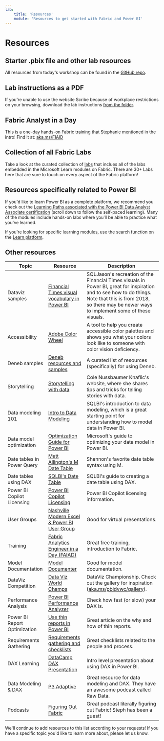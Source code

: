 ```yaml
---
lab:
    title: 'Resources'
    module: 'Resources to get started with Fabric and Power BI'
---
```


# Resources

## Starter .pbix file and other lab resources

All resources from today's workshop can be found in the [GitHub repo](https://github.com/shannonlindsay/FabricSpells101/tree/queen/Allfiles/Labs).

## Lab instructions as a PDF

If you're unable to use the website Scribe because of workplace restrictions on your browsing, download the lab instructions [from the folder](https://github.com/shannonlindsay/FabricSpells101/tree/queen/Allfiles/Labs).

## Fabric Analyst in a Day

This is a one-day hands-on Fabric training that Stephanie mentioned in the intro! Find it at: [aka.ms/FIAID](https://aka.ms/faiad)

## Collection of all Fabric Labs

Take a look at the curated collection of [labs](https://microsoftlearning.github.io/mslearn-fabric/) that inclues all of the labs embedded in the Microsoft Learn modules on Fabric. There are 30+ Labs here that are sure to touch on every aspect of the Fabric platform!

## Resources specifically related to Power BI

If you'd like to learn Power BI as a complete platform, we recommend you check out the [Learning Paths associated with the Power BI Data Analyst Associate certification](https://learn.microsoft.com/credentials/certifications/power-bi-data-analyst-associate/?azure-portal=true) (scroll down to follow the self-paced learning). Many of the modules include hands-on labs where you'll be able to practice what you've learned.

If you're looking for specific learning modules, use the search function on the [Learn platform](https://learn.microsoft.com/training/browse/?expanded=power-platform&products=power-bi).


## Other resources

| Topic | Resource | Description |
|----------|----------|------------------------------------|
| Dataviz samples | [Financial Times visual vocabulary in Power BI](https://sqljason.com/2018/12/financial-times-visual-vocabulary-power-bi-edition.html) | SQLJason's recreation of the Financial Times visuals in Power BI, great for inspiration and to see how to do things. Note that this is from 2018, so there may be newer ways to implement some of these visuals. |
| Accessibility | [Adobe Color Wheel](https://color.adobe.com/create/color-accessibility) | A tool to help you create accessible color palettes and shows you what your colors look like to someone with color vision deficiency. |
| Deneb samples | [Deneb resources and samples](https://deneb-viz.github.io/community/resources) | A curated list of resources (specifically) for using Deneb. |
| Storytelling | [Storytelling with data](https://www.storytellingwithdata.com/) | Cole Nussbaumer Knaflic's website, where she shares tips and tricks for telling stories with data. |
| Data modeling 101 | [Intro to Data Modeling](https://www.sqlbi.com/articles/session-introduction-to-data-modeling/) | SQLBI's introduction to data modeling, which is a great starting point for understanding how to model data in Power BI. |
| Data model optimization | [Optimization Guide for Power BI](https://learn.microsoft.com//power-bi/guidance/power-bi-optimization) | Microsoft's guide to optimizing your data model in Power BI. |
| Date tables in Power Query | [Matt Allington's M Date Table](https://exceleratorbi.com.au/build-reusable-calendar-table-power-query/) | Shannon's favorite date table syntax using M. |
| Date tables using DAX | [SQLBI's Date Table](https://www.sqlbi.com/articles/creating-a-simple-date-table-in-dax/) | SQLBI's guide to creating a date table using DAX. |
| Power BI Copilot Licensing | [Power BI Copilot Licensing](https://learn.microsoft.com/power-bi/create-reports/copilot-introduction) | Power BI Copilot licensing information. |
| User Groups | [Nashville Modern Excel & Power BI User Group](https://www.meetup.com/nashville-modern-excel-user-group/) | Good for virtual presentations. |
| Training | [Fabric Analytics Engineer in a Day (FAIAD)](aka.ms/FAIAD) | Great free training, introduction to Fabric. |
| Model Documentation | [Model Documenter](https://data-marc.com/model-documenter/) | Good for model documentation. |
| DataViz Competition | [Data Viz World Champs](aka.ms/pbidvwc) | DataViz Championship. Check out the gallery for inspiration ([aka.ms/pbidvwc/gallery](aka.ms/pbidvwc/gallery)). |
| Performance Analysis | [Power BI Performance Analyzer](https://learn.microsoft.com/power-bi/create-reports/desktop-performance-analyzer) | Check how fast (or slow) your DAX is. |
| Power BI Report Optimization | [Use thin reports in Power BI](https://biinsight.com/thin-reports-what-are-they-and-why-should-i-care-and-how-can-i-create-them/) | Great article on the why and how of thin reports. |
| Requirements Gathering | [Requirements gathering and checklists](https://data-goblins.com/checklists) | Great checklists related to the people and process. |
| DAX Learning | [DataCamp DAX Presentation](https://www.youtube.com/watch?v=NJufiwwPYUs) | Intro level presentation about using DAX in Power BI. |
| Data Modeling & DAX | [P3 Adaptive](https://p3adaptive.com/) | Great resource for data modeling and DAX. They have an awesome podcast called Raw Data. |
| Podcasts | [Figuring Out Fabric](https://podcast.sqlgene.com/) | Great podcast literally figuring out Fabric! Steph has been a guest! |


We'll continue to add resources to this list according to your requests! If you have a specific topic you'd like to learn more about, please let us know.
